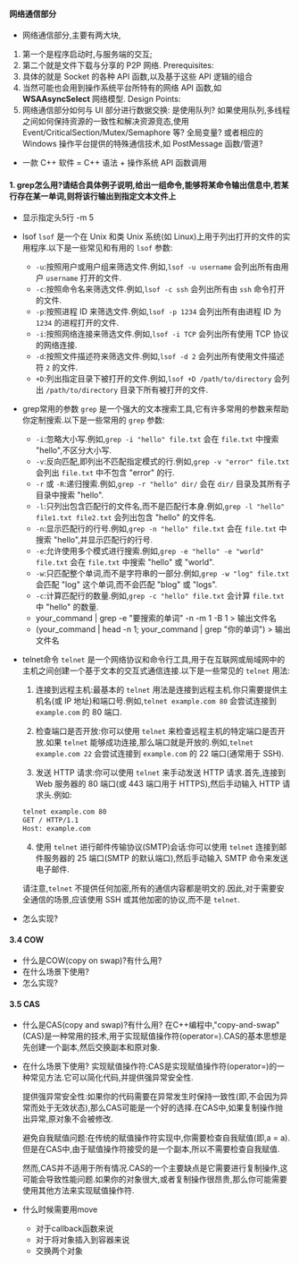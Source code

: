 #### **网络通信部分**
* 网络通信部分,主要有两大块,
1. 第一个是程序启动时,与服务端的交互;
2. 第二个就是文件下载与分享的 P2P 网络.
Prerequisites:
1. 具体的就是 Socket 的各种 API 函数,以及基于这些 API 逻辑的组合
2. 当然可能也会用到操作系统平台所特有的网络 API 函数,如 **WSAAsyncSelect** 网络模型.
Design Points:
1. 网络通信部分如何与 UI 部分进行数据交换:
   是使用队列?
    如果使用队列,多线程之间如何保持资源的一致性和解决资源竞态,使用 Event/CriticalSection/Mutex/Semaphore 等?
   全局变量?
   或者相应的 Windows 操作平台提供的特殊通信技术,如 PostMessage 函数/管道?

* 一款 C++ 软件 = C++ 语法 + 操作系统 API 函数调用

#### 1. grep怎么用?请结合具体例子说明,给出一组命令,能够将某命令输出信息中,若某行存在某一单词,则将该行输出到指定文本文件上

* 显示指定头5行
    -m 5

* lsof
    `lsof` 是一个在 Unix 和类 Unix 系统(如 Linux)上用于列出打开的文件的实用程序.以下是一些常见和有用的 `lsof` 参数:

  - `-u`:按照用户或用户组来筛选文件.例如,`lsof -u username` 会列出所有由用户 `username` 打开的文件.
  - `-c`:按照命令名来筛选文件.例如,`lsof -c ssh` 会列出所有由 `ssh` 命令打开的文件.
  - `-p`:按照进程 ID 来筛选文件.例如,`lsof -p 1234` 会列出所有由进程 ID 为 `1234` 的进程打开的文件.
  - `-i`:按照网络连接来筛选文件.例如,`lsof -i TCP` 会列出所有使用 TCP 协议的网络连接.
  - `-d`:按照文件描述符来筛选文件.例如,`lsof -d 2` 会列出所有使用文件描述符 `2` 的文件.
  - `+D`:列出指定目录下被打开的文件.例如,`lsof +D /path/to/directory` 会列出 `/path/to/directory` 目录下所有被打开的文件.

* grep常用的参数
  `grep` 是一个强大的文本搜索工具,它有许多常用的参数来帮助你定制搜索.以下是一些常用的 `grep` 参数:
    - `-i`:忽略大小写.例如,`grep -i "hello" file.txt` 会在 `file.txt` 中搜索 "hello",不区分大小写.
    - `-v`:反向匹配,即列出不匹配指定模式的行.例如,`grep -v "error" file.txt` 会列出 `file.txt` 中不包含 "error" 的行.
    - `-r` 或 `-R`:递归搜索.例如,`grep -r "hello" dir/` 会在 `dir/` 目录及其所有子目录中搜索 "hello".
    - `-l`:只列出包含匹配行的文件名,而不是匹配行本身.例如,`grep -l "hello" file1.txt file2.txt` 会列出包含 "hello" 的文件名.
    - `-n`:显示匹配行的行号.例如,`grep -n "hello" file.txt` 会在 `file.txt` 中搜索 "hello",并显示匹配行的行号.
    - `-e`:允许使用多个模式进行搜索.例如,`grep -e "hello" -e "world" file.txt` 会在 `file.txt` 中搜索 "hello" 或 "world".
    - `-w`:只匹配整个单词,而不是字符串的一部分.例如,`grep -w "log" file.txt` 会匹配 "log" 这个单词,而不会匹配 "blog" 或 "logs".
    - `-c`:计算匹配行的数量.例如,`grep -c "hello" file.txt` 会计算 `file.txt` 中 "hello" 的数量.
    * your_command | grep -e "要搜索的单词" -n -m 1 -B 1 > 输出文件名
    * (your_command | head -n 1; your_command | grep "你的单词") > 输出文件名 

* telnet命令
`telnet` 是一个网络协议和命令行工具,用于在互联网或局域网中的主机之间创建一个基于文本的交互式通信连接.以下是一些常见的 `telnet` 用法:

    1. 连接到远程主机:最基本的 `telnet` 用法是连接到远程主机.你只需要提供主机名(或 IP 地址)和端口号.例如,`telnet example.com 80` 会尝试连接到 `example.com` 的 80 端口.

    2. 检查端口是否开放:你可以使用 `telnet` 来检查远程主机的特定端口是否开放.如果 `telnet` 能够成功连接,那么端口就是开放的.例如,`telnet example.com 22` 会尝试连接到 `example.com` 的 22 端口(通常用于 SSH).

    3. 发送 HTTP 请求:你可以使用 `telnet` 来手动发送 HTTP 请求.首先,连接到 Web 服务器的 80 端口(或 443 端口用于 HTTPS),然后手动输入 HTTP 请求头.例如:

    ```bash
    telnet example.com 80
    GET / HTTP/1.1
    Host: example.com
    ```

    4. 使用 `telnet` 进行邮件传输协议(SMTP)会话:你可以使用 `telnet` 连接到邮件服务器的 25 端口(SMTP 的默认端口),然后手动输入 SMTP 命令来发送电子邮件.

    请注意,`telnet` 不提供任何加密,所有的通信内容都是明文的.因此,对于需要安全通信的场景,应该使用 SSH 或其他加密的协议,而不是 `telnet`.

* 怎么实现?
#### 3.4 COW
* 什么是COW(copy on swap)?有什么用?
* 在什么场景下使用?
* 怎么实现?

#### 3.5 CAS
* 什么是CAS(copy and swap)?有什么用?
  在C++编程中,"copy-and-swap"(CAS)是一种常用的技术,用于实现赋值操作符(operator=).CAS的基本思想是先创建一个副本,然后交换副本和原对象.
* 在什么场景下使用?
  实现赋值操作符:CAS是实现赋值操作符(operator=)的一种常见方法.它可以简化代码,并提供强异常安全性.

  提供强异常安全性:如果你的代码需要在异常发生时保持一致性(即,不会因为异常而处于无效状态),那么CAS可能是一个好的选择.在CAS中,如果复制操作抛出异常,原对象不会被修改.

  避免自我赋值问题:在传统的赋值操作符实现中,你需要检查自我赋值(即,a = a).但是在CAS中,由于赋值操作符接受的是一个副本,所以不需要检查自我赋值.

  然而,CAS并不适用于所有情况.CAS的一个主要缺点是它需要进行复制操作,这可能会导致性能问题.如果你的对象很大,或者复制操作很昂贵,那么你可能需要使用其他方法来实现赋值操作符.

* 什么时候需要用move
  * 对于callback函数来说
  * 对于将对象插入到容器来说
  * 交换两个对象